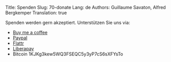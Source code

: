 Title: Spenden
Slug: 70-donate
Lang: de
Authors: Guillaume Savaton, Alfred Bergkemper
Translation: true

Spenden werden gern akzeptiert. Unterstützen Sie uns via:

* [Buy me a coffee](https://www.buymeacoffee.com/THtbNvnqE)
* [Paypal](https://www.paypal.me/guillaumesavaton)
* [Flattr](https://flattr.com/submit/auto?fid=4lz3lv&url=http://sozi.baierouge.fr/)
* [Liberapay](https://liberapay.com/senshu/donate)
* Bitcoin 1KJKg3kew5WQ3FSEQC5y3yP7cS6sXFYsTo
